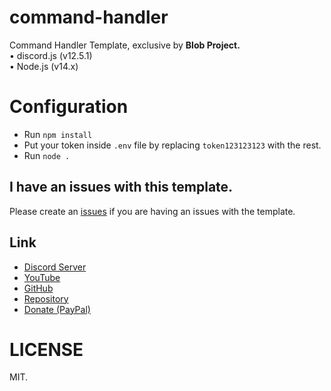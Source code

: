 # command-handler
Command Handler Template, exclusive by **Blob Project.**<br>
• discord.js (v12.5.1)<br>
• Node.js (v14.x)<br>

# Configuration
- Run `npm install`
- Put your token inside `.env` file by replacing `token123123123` with the rest.
- Run `node .`

## I have an issues with this template.
Please create an [issues](https://github.com/Blob-Development/command-handler/issues) if you are having an issues with the template.

## Link
- [Discord Server](https://discord.blob-project.com)
- [YouTube](https://www.youtube.com/c/BlobDevelopment)
- [GitHub](https://github.com/Blob-Development)
- [Repository](https://github.com/Blob-Development/command-handler)
- [Donate (PayPal)](https://paypal.me/ray0001)

# LICENSE
MIT.
